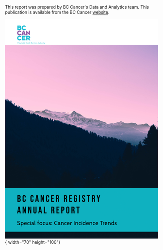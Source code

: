 This report was prepared by BC Cancer's Data and Analytics team. This publication is available from the BC Cancer <a href="http://www.bccancer.bc.ca/health-professionals/professional-resources/bc-cancer-registry" target="_blank">website</a>.

![](images/cover_v4.png){ width="70" height="100"}
